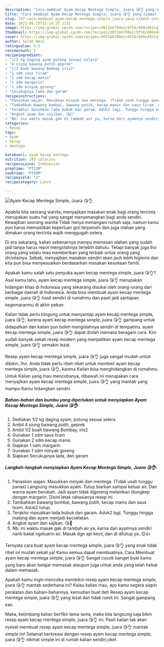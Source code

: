 ```yaml
---
description: "Cara membuat Ayam Kecap Mentega Simple, Juara 😘👌 yang nikmat Untuk Jualan"
title: "Cara membuat Ayam Kecap Mentega Simple, Juara 😘👌 yang nikmat Untuk Jualan"
slug: 747-cara-membuat-ayam-kecap-mentega-simple-juara-yang-nikmat-untuk-jualan
date: 2021-06-15T15:14:27.113Z
image: https://img-global.cpcdn.com/recipes/d0f1b6799e1c9f58/680x482cq70/ayam-kecap-mentega-simple-juara-😘👌-foto-resep-utama.jpg
thumbnail: https://img-global.cpcdn.com/recipes/d0f1b6799e1c9f58/680x482cq70/ayam-kecap-mentega-simple-juara-😘👌-foto-resep-utama.jpg
cover: https://img-global.cpcdn.com/recipes/d0f1b6799e1c9f58/680x482cq70/ayam-kecap-mentega-simple-juara-😘👌-foto-resep-utama.jpg
author: Sarah West
ratingvalue: 4.5
reviewcount: 5
recipeingredient:
- "1/2 kg daging ayam potong sesuai selera"
- "4 siung bawang putih geprek"
- "1/2 buah bawang Bombay iris2"
- "1 sdm saus tiram"
- "2 sdm kecap manis"
- "1 sdm margarin"
- "1 sdm minyak goreng"
- "Secukupnya lada dan garam"
recipeinstructions:
- "Panaskan wajan. Masukkan minyak dan mentega. (Tidak usah tunggu panas) Langsung masukkan ayam. Tutup biarkan sampai keluar air. Dan warna ayam berubah. Jadi ayam tidak digoreng melainkan diungkep dengan margarin. Disini letak rahasianya resep ini."
- "Tambahkan bawang bombai, bawang putih, kecap manis dan saus tiram. Aduk2 tutup."
- "Terakhir masukkan lada bubuk dan garam. Aduk2 lagi. Tunggu hingga matang dan ayam menjadi kecoklatan."
- "Angkat ayam dan sajikan. 😘🤤"
- "Nb: ini waktu masak gak di tambah air ya, karna dari ayamnya sendiri nanti bakal ngeluarin air. Masak dgn api kecil, dan di ditutup ya..😊👍"
categories:
- Resep
tags:
- ayam
- kecap
- mentega

katakunci: ayam kecap mentega 
nutrition: 243 calories
recipecuisine: Indonesian
preptime: "PT12M"
cooktime: "PT49M"
recipeyield: "2"
recipecategory: Lunch

---
```



![Ayam Kecap Mentega Simple, Juara 😘👌](https://img-global.cpcdn.com/recipes/d0f1b6799e1c9f58/680x482cq70/ayam-kecap-mentega-simple-juara-😘👌-foto-resep-utama.jpg)

Apabila kita seorang wanita, menyajikan masakan enak bagi orang tercinta merupakan suatu hal yang sangat menyenangkan bagi anda sendiri. Kewajiban seorang  wanita Tidak hanya menangani rumah saja, namun kamu pun harus memastikan keperluan gizi terpenuhi dan juga olahan yang dimakan orang tercinta wajib menggugah selera.

Di era  sekarang, kalian sebenarnya mampu memesan olahan yang sudah jadi tanpa harus repot mengolahnya terlebih dahulu. Tetapi banyak juga lho orang yang selalu mau memberikan yang terbaik untuk orang yang dicintainya. Sebab, menyajikan masakan sendiri akan jauh lebih higienis dan kita pun bisa menyesuaikan berdasarkan masakan kesukaan famili. 



Apakah kamu salah satu penyuka ayam kecap mentega simple, juara 😘👌?. Asal kamu tahu, ayam kecap mentega simple, juara 😘👌 merupakan hidangan khas di Indonesia yang sekarang disukai oleh orang-orang dari berbagai daerah di Indonesia. Anda bisa membuat ayam kecap mentega simple, juara 😘👌 hasil sendiri di rumahmu dan pasti jadi santapan kegemaranmu di akhir pekan.

Kalian tidak perlu bingung untuk menyantap ayam kecap mentega simple, juara 😘👌, karena ayam kecap mentega simple, juara 😘👌 gampang untuk didapatkan dan kalian pun boleh mengolahnya sendiri di tempatmu. ayam kecap mentega simple, juara 😘👌 dapat diolah memalui beragam cara. Kini sudah banyak sekali resep modern yang menjadikan ayam kecap mentega simple, juara 😘👌 semakin lezat.

Resep ayam kecap mentega simple, juara 😘👌 juga sangat mudah untuk dibikin, lho. Anda tidak perlu ribet-ribet untuk membeli ayam kecap mentega simple, juara 😘👌, karena Kalian bisa menghidangkan di rumahmu. Untuk Kalian yang mau mencobanya, dibawah ini merupakan cara menyajikan ayam kecap mentega simple, juara 😘👌 yang mantab yang mampu Kamu hidangkan sendiri.

<!--inarticleads1-->

##### Bahan-bahan dan bumbu yang diperlukan untuk menyiapkan Ayam Kecap Mentega Simple, Juara 😘👌:

1. Sediakan 1/2 kg daging ayam, potong sesuai selera
1. Ambil 4 siung bawang putih, geprek
1. Ambil 1/2 buah bawang Bombay, iris2
1. Gunakan 1 sdm saus tiram
1. Gunakan 2 sdm kecap manis
1. Siapkan 1 sdm margarin
1. Gunakan 1 sdm minyak goreng
1. Siapkan Secukupnya lada, dan garam




<!--inarticleads2-->

##### Langkah-langkah menyiapkan Ayam Kecap Mentega Simple, Juara 😘👌:

1. Panaskan wajan. Masukkan minyak dan mentega. (Tidak usah tunggu panas) Langsung masukkan ayam. Tutup biarkan sampai keluar air. Dan warna ayam berubah. Jadi ayam tidak digoreng melainkan diungkep dengan margarin. Disini letak rahasianya resep ini.
1. Tambahkan bawang bombai, bawang putih, kecap manis dan saus tiram. Aduk2 tutup.
1. Terakhir masukkan lada bubuk dan garam. Aduk2 lagi. Tunggu hingga matang dan ayam menjadi kecoklatan.
1. Angkat ayam dan sajikan. 😘🤤
1. Nb: ini waktu masak gak di tambah air ya, karna dari ayamnya sendiri nanti bakal ngeluarin air. Masak dgn api kecil, dan di ditutup ya..😊👍




Ternyata cara buat ayam kecap mentega simple, juara 😘👌 yang enak tidak ribet ini mudah sekali ya! Kamu semua dapat membuatnya. Cara Membuat ayam kecap mentega simple, juara 😘👌 Sangat cocok banget buat kamu yang baru akan belajar memasak ataupun juga untuk anda yang telah hebat dalam memasak.

Apakah kamu ingin mencoba membikin resep ayam kecap mentega simple, juara 😘👌 mantab sederhana ini? Kalau kalian mau, ayo kamu segera siapin peralatan dan bahan-bahannya, kemudian buat deh Resep ayam kecap mentega simple, juara 😘👌 yang lezat dan tidak rumit ini. Sangat gampang kan. 

Maka, ketimbang kalian berfikir lama-lama, maka kita langsung saja bikin resep ayam kecap mentega simple, juara 😘👌 ini. Pasti kalian tak akan nyesel membuat resep ayam kecap mentega simple, juara 😘👌 mantab simple ini! Selamat berkreasi dengan resep ayam kecap mentega simple, juara 😘👌 nikmat simple ini di rumah kalian sendiri,oke!.

